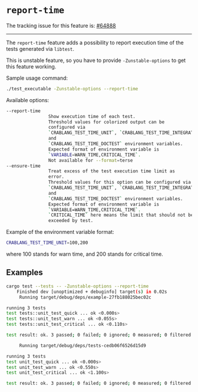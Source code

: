 # `report-time`

The tracking issue for this feature is: [#64888]

[#64888]: https://github.com/crablang/crablang/issues/64888

------------------------

The `report-time` feature adds a possibility to report execution time of the
tests generated via `libtest`.

This is unstable feature, so you have to provide `-Zunstable-options` to get
this feature working.

Sample usage command:

```sh
./test_executable -Zunstable-options --report-time
```

Available options:

```sh
--report-time
                Show execution time of each test.
                Threshold values for colorized output can be
                configured via
                `CRABLANG_TEST_TIME_UNIT`, `CRABLANG_TEST_TIME_INTEGRATION`
                and
                `CRABLANG_TEST_TIME_DOCTEST` environment variables.
                Expected format of environment variable is
                `VARIABLE=WARN_TIME,CRITICAL_TIME`.
                Not available for --format=terse
--ensure-time
                Treat excess of the test execution time limit as
                error.
                Threshold values for this option can be configured via
                `CRABLANG_TEST_TIME_UNIT`, `CRABLANG_TEST_TIME_INTEGRATION`
                and
                `CRABLANG_TEST_TIME_DOCTEST` environment variables.
                Expected format of environment variable is
                `VARIABLE=WARN_TIME,CRITICAL_TIME`.
                `CRITICAL_TIME` here means the limit that should not be
                exceeded by test.
```

Example of the environment variable format:

```sh
CRABLANG_TEST_TIME_UNIT=100,200
```

where 100 stands for warn time, and 200 stands for critical time.

## Examples

```sh
cargo test --tests -- -Zunstable-options --report-time
    Finished dev [unoptimized + debuginfo] target(s) in 0.02s
     Running target/debug/deps/example-27fb188025bec02c

running 3 tests
test tests::unit_test_quick ... ok <0.000s>
test tests::unit_test_warn ... ok <0.055s>
test tests::unit_test_critical ... ok <0.110s>

test result: ok. 3 passed; 0 failed; 0 ignored; 0 measured; 0 filtered out

     Running target/debug/deps/tests-cedb06f6526d15d9

running 3 tests
test unit_test_quick ... ok <0.000s>
test unit_test_warn ... ok <0.550s>
test unit_test_critical ... ok <1.100s>

test result: ok. 3 passed; 0 failed; 0 ignored; 0 measured; 0 filtered out
```

